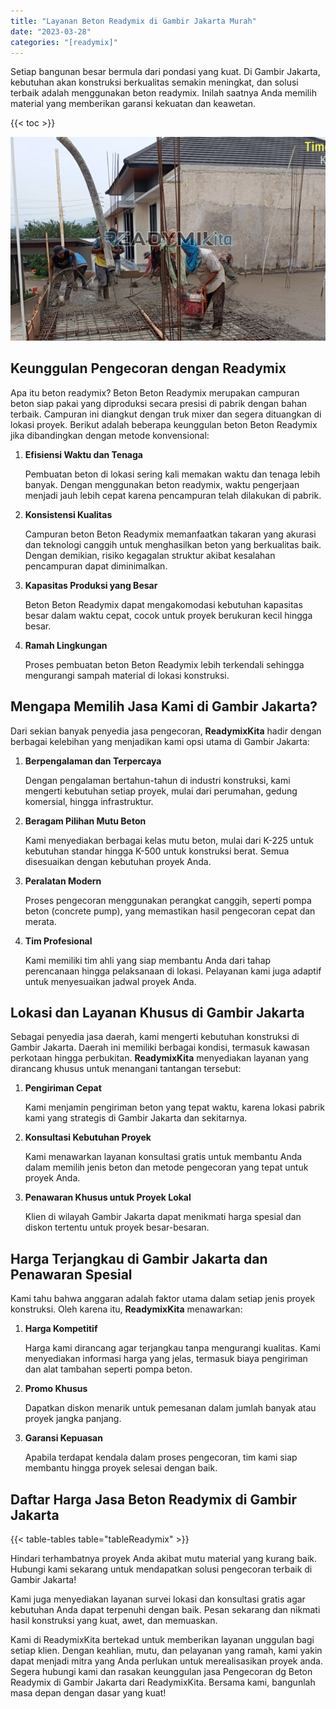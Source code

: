 ```yaml
---
title: "Layanan Beton Readymix di Gambir Jakarta Murah"
date: "2023-03-28"
categories: "[readymix]"
---
```


Setiap bangunan besar bermula dari pondasi yang kuat. Di Gambir Jakarta, kebutuhan akan konstruksi berkualitas semakin meningkat, dan solusi terbaik adalah menggunakan beton readymix. Inilah saatnya Anda memilih material yang memberikan garansi kekuatan dan keawetan.

{{< toc >}}

![Layanan Beton Readymix di Gambir Jakarta Murah](/images/readymix/cor-readymix-23.jpg)

## Keunggulan Pengecoran dengan Readymix

Apa itu beton readymix? Beton Beton Readymix merupakan campuran beton siap pakai yang diproduksi secara presisi di pabrik dengan bahan terbaik. Campuran ini diangkut dengan truk mixer dan segera dituangkan di lokasi proyek. Berikut adalah beberapa keunggulan beton Beton Readymix jika dibandingkan dengan metode konvensional:

1. **Efisiensi Waktu dan Tenaga**

   Pembuatan beton di lokasi sering kali memakan waktu dan tenaga lebih banyak. Dengan menggunakan beton readymix, waktu pengerjaan menjadi jauh lebih cepat karena pencampuran telah dilakukan di pabrik.

2. **Konsistensi Kualitas**

   Campuran beton Beton Readymix memanfaatkan takaran yang akurasi dan teknologi canggih untuk menghasilkan beton yang berkualitas baik. Dengan demikian, risiko kegagalan struktur akibat kesalahan pencampuran dapat diminimalkan.

3. **Kapasitas Produksi yang Besar**

   Beton Beton Readymix dapat mengakomodasi kebutuhan kapasitas besar dalam waktu cepat, cocok untuk proyek berukuran kecil hingga besar.

4. **Ramah Lingkungan**

   Proses pembuatan beton Beton Readymix lebih terkendali sehingga mengurangi sampah material di lokasi konstruksi.

## Mengapa Memilih Jasa Kami di Gambir Jakarta?

Dari sekian banyak penyedia jasa pengecoran, **ReadymixKita** hadir dengan berbagai kelebihan yang menjadikan kami opsi utama di Gambir Jakarta:

1. **Berpengalaman dan Terpercaya**

   Dengan pengalaman bertahun-tahun di industri konstruksi, kami mengerti kebutuhan setiap proyek, mulai dari perumahan, gedung komersial, hingga infrastruktur.

2. **Beragam Pilihan Mutu Beton**

   Kami menyediakan berbagai kelas mutu beton, mulai dari K-225 untuk kebutuhan standar hingga K-500 untuk konstruksi berat. Semua disesuaikan dengan kebutuhan proyek Anda.

3. **Peralatan Modern**

   Proses pengecoran menggunakan perangkat canggih, seperti pompa beton (concrete pump), yang memastikan hasil pengecoran cepat dan merata.

4. **Tim Profesional**

   Kami memiliki tim ahli yang siap membantu Anda dari tahap perencanaan hingga pelaksanaan di lokasi. Pelayanan kami juga adaptif untuk menyesuaikan jadwal proyek Anda.

## Lokasi dan Layanan Khusus di Gambir Jakarta

Sebagai penyedia jasa daerah, kami mengerti kebutuhan konstruksi di Gambir Jakarta. Daerah ini memiliki berbagai kondisi, termasuk kawasan perkotaan hingga perbukitan. **ReadymixKita** menyediakan layanan yang dirancang khusus untuk menangani tantangan tersebut:

1. **Pengiriman Cepat**

   Kami menjamin pengiriman beton yang tepat waktu, karena lokasi pabrik kami yang strategis di Gambir Jakarta dan sekitarnya.

2. **Konsultasi Kebutuhan Proyek**

   Kami menawarkan layanan konsultasi gratis untuk membantu Anda dalam memilih jenis beton dan metode pengecoran yang tepat untuk proyek Anda.

3. **Penawaran Khusus untuk Proyek Lokal**

   Klien di wilayah Gambir Jakarta dapat menikmati harga spesial dan diskon tertentu untuk proyek besar-besaran.

## Harga Terjangkau di Gambir Jakarta dan Penawaran Spesial

Kami tahu bahwa anggaran adalah faktor utama dalam setiap jenis proyek konstruksi. Oleh karena itu, **ReadymixKita** menawarkan:

1. **Harga Kompetitif**

   Harga kami dirancang agar terjangkau tanpa mengurangi kualitas. Kami menyediakan informasi harga yang jelas, termasuk biaya pengiriman dan alat tambahan seperti pompa beton.

2. **Promo Khusus**

   Dapatkan diskon menarik untuk pemesanan dalam jumlah banyak atau proyek jangka panjang.

3. **Garansi Kepuasan**

   Apabila terdapat kendala dalam proses pengecoran, tim kami siap membantu hingga proyek selesai dengan baik.

## Daftar Harga Jasa Beton Readymix di Gambir Jakarta

{{< table-tables table="tableReadymix" >}}

Hindari terhambatnya proyek Anda akibat mutu material yang kurang baik. Hubungi kami sekarang untuk mendapatkan solusi pengecoran terbaik di Gambir Jakarta!

Kami juga menyediakan layanan survei lokasi dan konsultasi gratis agar kebutuhan Anda dapat terpenuhi dengan baik. Pesan sekarang dan nikmati hasil konstruksi yang kuat, awet, dan memuaskan.

Kami di ReadymixKita bertekad untuk memberikan layanan unggulan bagi setiap klien. Dengan keahlian, mutu, dan pelayanan yang ramah, kami yakin dapat menjadi mitra yang Anda perlukan untuk merealisasikan proyek anda. Segera hubungi kami dan rasakan keunggulan jasa Pengecoran dg Beton Readymix di Gambir Jakarta dari ReadymixKita. Bersama kami, bangunlah masa depan dengan dasar yang kuat!